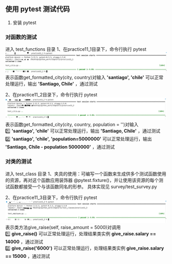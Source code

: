 ## 使用 pytest 测试代码
1. 安装 pytest

### 对函数的测试
进入 test_functions 目录
1、在practice11_1目录下，命令行执行 pytest
![alt text](image.png)
表示函数get_formatted_city(city, country)对输入 **'santiago', 'chile'** 可以正常处理运行，输出 **'Santiago, Chile'** ，通过测试

2、在practice11_2目录下，命令行执行 pytest
![alt text](image-1.png)
表示函数get_formatted_city(city, country, population = '')对输入
<br>
1️⃣ **'santiago', 'chile'** 可以正常处理运行，输出 **'Santiago, Chile'** ，通过测试
<br>
2️⃣  **'santiago', 'chile', 'population=5000000'** 可以正常处理运行，输出 **'Santiago, Chile - population 5000000'** ，通过测试

### 对类的测试
进入 test_class 目录
1、夹具的使用：可编写一个函数来生成供多个测试函数使用的资源，再对这个函数应用装饰器 @pytest.fixture()，并让使用该资源的每个测试函数都接受一个与该函数同名的形参。
具体实现见 survey/test_survey.py

2、在practice11_3目录下，命令行执行 pytest
![alt text](image-2.png)
表示类方法give_raise(self, raise_amount = 5000)对调用
<br>
1️⃣ **give_raise()** 可以正常处理运行，处理结果类实例 **give_raise.salary == 14000** ，通过测试
<br>
2️⃣  **give_raise('6000')** 可以正常处理运行，处理结果类实例 **give_raise.salary == 15000** ，通过测试